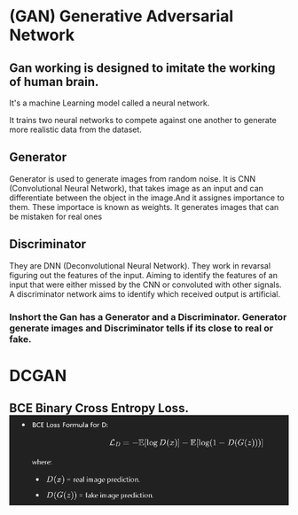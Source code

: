 # (GAN) Generative Adversarial Network

## Gan working is designed to imitate the working of human brain.

It's a machine Learning model called a neural network.

It trains two neural networks to compete against one another to generate more realistic data from the dataset.

## Generator 

Generator is used to generate images from random noise. 
It is CNN (Convolutional Neural Network), that takes image as an input and can differentiate between the object in the image.And it assignes importance to them. These importace is known as weights. 
It generates images that can be mistaken for real ones

## Discriminator

They are DNN (Deconvolutional Neural Network).
They work in revarsal figuring out the features of the input. 
Aiming to identify the features of an input that were either missed by the CNN or convoluted with other signals.
A discriminator network aims to identify which received output is artificial.

### Inshort the Gan has a Generator and a Discriminator. Generator generate images and Discriminator tells if its close to real or fake.

# DCGAN
## BCE Binary Cross Entropy Loss.![alt text](image.png)

